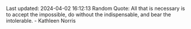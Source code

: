 Last updated: 2024-04-02 16:12:13
Random Quote: All that is necessary is to accept the impossible, do without the indispensable, and bear the intolerable. - Kathleen Norris